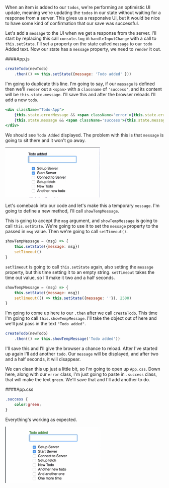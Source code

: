 When an item is added to our `todos`, we're performing an optimistic UI update, meaning we're updating the `todos` in our state without waiting for a response from a server. This gives us a responsive UI, but it would be nice to have some kind of confirmation that our save was successful.

Let's add a `message` to the UI when we get a response from the server. I'll start by replacing this call `console.log` in `handleInputChange` with a call to `this.setState`. I'll set a property on the state called `message` to our `todo` Added text. Now our state has a `message` property, we need to `render` it out.

####App.js
```jsx
createTodo(newTodo)
    .then(() => this.setState({message: 'Todo added' }))
```

I'm going to duplicate this line. I'm going to say, if our `message` is defined then we'll `render` out a `<span>` with a `classname` of `'success'`, and its content will be `this.state.message`. I'll save this and after the browser reloads I'll add a new `todo`.

```jsx
<div className="Todo-App">
    {this.state.errorMessage && <span className='error'>{this.state.errorMessage}</span>}
    {this.state.message && <span className='success'>{this.state.message}</span>}
</div>
```

We should see `Todo Added` displayed. The problem with this is that `message` is going to sit there and it won't go away. 

![Todo Added](../images/react-show-temporary-messages-in-a-react-application-message-added.png)

Let's comeback into our code and let's make this a temporary `message`. I'm going to define a new method, I'll call `showTempMessage`.

This is going to accept the `msg` argument, and `showTempMessage` is going to call `this.setState`. We're going to use it to set the `message` property to the passed in `msg` value. Then we're going to call `setTimeout()`.

```jsx
showTempMessage = (msg) => {
    this.setState({message: msg})
    setTimeout()
}
```

`setTimeout` is going to call `this.setState` again, also setting the `message` property, but this time setting it to an empty string. `setTimeout` takes the time out value, so I'll make it two and a half seconds. 

```jsx
showTempMessage = (msg) => {
    this.setState({message: msg})
    setTimeout(() => this.setState({message: ''}), 2500)
}
```

I'm going to come up here to our `.then` after we call `createTodo`.
This time I'm going to call `this.showTempMessage`. I'll take the object out of here and we'll just pass in the text `"Todo added"`. 

```jsx
createTodo(newTodo)
    .then(() => this.showTempMessage('Todo added'))
```

I'll save this and I'll give the browser a chance to reload. After I've started up again I'll add another `todo`. Our `message` will be displayed, and after two and a half seconds, it will disappear.

We can clean this up just a little bit, so I'm going to open up `App.css`. Down here, along with our `error` class, I'm just going to paste in `.success` class, that will make the text `green`. We'll save that and I'll add another to do.

####App.css
```css
.success {
    color:green;
}
```

Everything's working as expected.

![Green Working Message](../images/react-show-temporary-messages-in-a-react-application-working-message.png)
